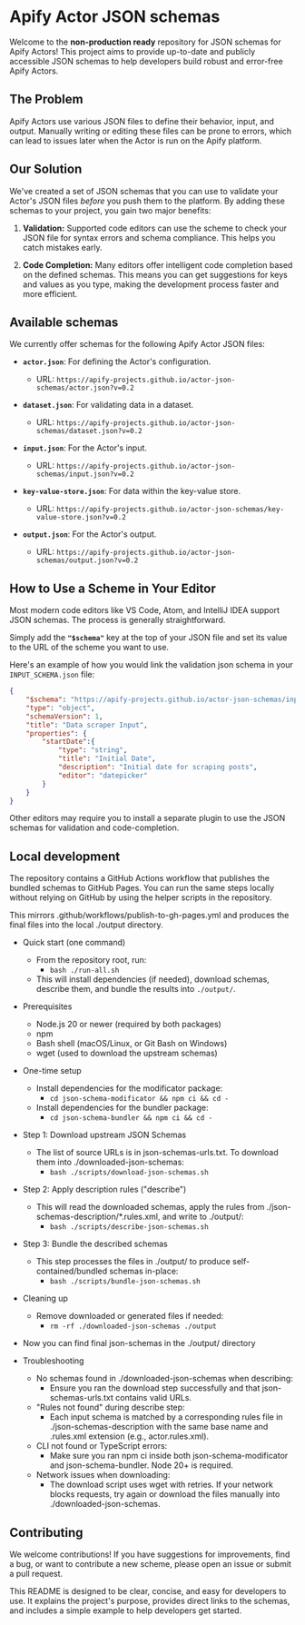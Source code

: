 # Apify Actor JSON schemas

Welcome to the **non-production ready** repository for JSON schemas for Apify Actors! This project aims to provide up-to-date and 
publicly accessible JSON schemas to help developers build robust and error-free Apify Actors.

## The Problem

Apify Actors use various JSON files to define their behavior, input, and output. Manually writing or editing these 
files can be prone to errors, which can lead to issues later when the Actor is run on the Apify platform.

## Our Solution

We've created a set of JSON schemas that you can use to validate your Actor's JSON files _before_ you push them to the 
platform. By adding these schemas to your project, you gain two major benefits:

1.  **Validation:** Supported code editors can use the scheme to check your JSON file for syntax errors and schema 
    compliance. This helps you catch mistakes early.

2.  **Code Completion:** Many editors offer intelligent code completion based on the defined schemas. This means you 
    can get suggestions for keys and values as you type, making the development process faster and more efficient.

## Available schemas

We currently offer schemas for the following Apify Actor JSON files:

-   **`actor.json`**: For defining the Actor's configuration.

    -   URL: `https://apify-projects.github.io/actor-json-schemas/actor.json?v=0.2`

-   **`dataset.json`**: For validating data in a dataset.

    -   URL: `https://apify-projects.github.io/actor-json-schemas/dataset.json?v=0.2`

-   **`input.json`**: For the Actor's input.

    -   URL: `https://apify-projects.github.io/actor-json-schemas/input.json?v=0.2`

-   **`key-value-store.json`**: For data within the key-value store.

    -   URL: `https://apify-projects.github.io/actor-json-schemas/key-value-store.json?v=0.2`

-   **`output.json`**: For the Actor's output.

    -   URL: `https://apify-projects.github.io/actor-json-schemas/output.json?v=0.2`


## How to Use a Scheme in Your Editor

Most modern code editors like VS Code, Atom, and IntelliJ IDEA support JSON schemas. The process is generally straightforward.

Simply add the **`"$schema"`** key at the top of your JSON file and set its value to the URL of the scheme you want to use.

Here's an example of how you would link the validation json schema in your `INPUT_SCHEMA.json` file:

```json
{
    "$schema": "https://apify-projects.github.io/actor-json-schemas/input.json?v=0.2",
    "type": "object",
    "schemaVersion": 1,
    "title": "Data scraper Input",
    "properties": {
        "startDate":{
            "type": "string",
            "title": "Initial Date",
            "description": "Initial date for scraping posts",
            "editor": "datepicker"
        }
    }
}
```

Other editors may require you to install a separate plugin to use the JSON schemas for validation and 
code-completion.

## Local development

The repository contains a GitHub Actions workflow that publishes the bundled schemas to GitHub Pages.
You can run the same steps locally without relying on GitHub by using the helper scripts in the repository.

This mirrors .github/workflows/publish-to-gh-pages.yml and produces the final files into the local ./output directory.

- Quick start (one command)
  - From the repository root, run:
    - `bash ./run-all.sh`
  - This will install dependencies (if needed), download schemas, describe them, and bundle the results into `./output/`.

- Prerequisites
  - Node.js 20 or newer (required by both packages)
  - npm
  - Bash shell (macOS/Linux, or Git Bash on Windows)
  - wget (used to download the upstream schemas)

- One-time setup
  - Install dependencies for the modificator package:
    - `cd json-schema-modificator && npm ci && cd -`
  - Install dependencies for the bundler package:
    - `cd json-schema-bundler && npm ci && cd -`

- Step 1: Download upstream JSON Schemas
  - The list of source URLs is in json-schemas-urls.txt. To download them into ./downloaded-json-schemas:
    - `bash ./scripts/download-json-schemas.sh`

- Step 2: Apply description rules ("describe")
  - This will read the downloaded schemas, apply the rules from ./json-schemas-description/*.rules.xml, and write to ./output/:
    - `bash ./scripts/describe-json-schemas.sh`

- Step 3: Bundle the described schemas
  - This step processes the files in ./output/ to produce self-contained/bundled schemas in-place:
    - `bash ./scripts/bundle-json-schemas.sh`

- Cleaning up
  - Remove downloaded or generated files if needed:
    - `rm -rf ./downloaded-json-schemas ./output`

- Now you can find final json-schemas in the ./output/ directory

- Troubleshooting
  - No schemas found in ./downloaded-json-schemas when describing:
    - Ensure you ran the download step successfully and that json-schemas-urls.txt contains valid URLs.
  - "Rules not found" during describe step:
    - Each input schema is matched by a corresponding rules file in ./json-schemas-description with the same base name and .rules.xml extension (e.g., actor.rules.xml).
  - CLI not found or TypeScript errors:
    - Make sure you ran npm ci inside both json-schema-modificator and json-schema-bundler. Node 20+ is required.
  - Network issues when downloading:
    - The download script uses wget with retries. If your network blocks requests, try again or download the files manually into ./downloaded-json-schemas.

## Contributing

We welcome contributions! If you have suggestions for improvements, find a bug, or want to contribute a new scheme, please open an issue or submit a pull request.

This README is designed to be clear, concise, and easy for developers to use. It explains the project's purpose, provides direct links to the schemas, and includes a simple example to help developers get started.
